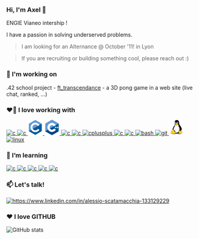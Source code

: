 ### Hi, I'm Axel 👋

ENGIE Vianeo intership !

I have a passion in solving underserved problems.

> I am looking for an Alternance @ October '11! in Lyon

> If you are recruiting or building something cool, please reach out :)

### 🔭 I'm working on

  .42 school project - [ft_transcendance](https://github.com/axelvag?tab=repositories) - a 3D pong game in a web site (live chat, ranked, ...)

### ❤️‍🔥 I love working with

<p align="left">
<a href="https://www.docker.com/" target="_blank" rel="noreferrer"> <img src="https://www.vectorlogo.zone/logos/docker/docker-official.svg" alt="c" width="40" height="40"/> </a>
<a href="https://www.python.org/" target="_blank" rel="noreferrer"> <img src="https://www.vectorlogo.zone/logos/python/python-icon.svg" alt="c" width="40" height="40"/> </a>
<a href="https://www.cprogramming.com/" target="_blank" rel="noreferrer"> <img src="https://raw.githubusercontent.com/devicons/devicon/master/icons/c/c-original.svg" alt="c" width="40" height="40"/> </a>
<a href="https://www.w3schools.com/cpp/" target="_blank" rel="noreferrer"> <img src="https://raw.githubusercontent.com/devicons/devicon/master/icons/cplusplus/cplusplus-original.svg" alt="cplusplus" width="40" height="40"/> </a>
<a href="https://fr.wikipedia.org/wiki/JavaScript" target="_blank" rel="noreferrer"> <img src="https://www.vectorlogo.zone/logos/javascript/javascript-icon.svg" alt="c" width="40" height="40"/> </a>
<a href="https://sass-lang.com/" target="_blank" rel="noreferrer"> <img src="https://www.vectorlogo.zone/logos/sass-lang/sass-lang-icon.svg" alt="c" width="40" height="40"/> </a>
<a href="https://fr.wikipedia.org/wiki/HTML5" target="_blank" rel="noreferrer"> <img src="https://www.vectorlogo.zone/logos/w3_html5/w3_html5-icon.svg" alt="cplusplus" width="40" height="40"/> </a>
<a href="https://devdocs.io/css/" target="_blank" rel="noreferrer"> <img src="https://www.vectorlogo.zone/logos/w3_css/w3_css-official.svg" alt="c" width="40" height="40"/> </a>
<a href="https://www.php.net/manual/fr/intro-whatis.php" target="_blank" rel="noreferrer"> <img src="https://www.vectorlogo.zone/logos/php/php-icon.svg" alt="c" width="40" height="40"/> </a>
<a href="https://www.gnu.org/software/bash/" target="_blank" rel="noreferrer"> <img src="https://www.vectorlogo.zone/logos/gnu_bash/gnu_bash-icon.svg" alt="bash" width="40" height="40"/> </a>
<a href="https://git-scm.com/" target="_blank" rel="noreferrer"> <img src="https://www.vectorlogo.zone/logos/git-scm/git-scm-icon.svg" alt="git" width="40" height="40"/> </a>
<a href="https://www.linux.org/" target="_blank" rel="noreferrer"> <img src="https://raw.githubusercontent.com/devicons/devicon/master/icons/linux/linux-original.svg" alt="linux" width="40" height="40"/></a>
<a href="https://ads.google.com/" target="_blank" rel="noreferrer"> <img src="https://www.vectorlogo.zone/logos/google_ads/google_ads-official.svg" alt="linux" width="40" height="40"/></a>
</p>

### 🌱 I’m learning

<p align="left">
<a href="https://kubernetes.io/fr/" target="_blank" rel="noreferrer"> <img src="https://www.vectorlogo.zone/logos/kubernetes/kubernetes-icon.svg" alt="c" width="40" height="40"/> </a>
<a href="https://aws.amazon.com/fr/" target="_blank" rel="noreferrer"> <img src="https://www.vectorlogo.zone/logos/amazon_aws/amazon_aws-ar21.svg" alt="c" width="40" height="40"/> </a>
<a href="https://www.databricks.com/" target="_blank" rel="noreferrer"> <img src="https://www.vectorlogo.zone/logos/databricks/databricks-ar21.svg" alt="c" width="40" height="40"/> </a>
<a href="https://kafka.apache.org/" target="_blank" rel="noreferrer"> <img src="https://www.vectorlogo.zone/logos/apache_kafka/apache_kafka-vertical.svg" alt="c" width="40" height="40"/> </a>
<a href="https://commondatahub.engie.com/" target="_blank" rel="noreferrer"> <img src="https://www.vectorlogo.zone/logos/datahub/datahub-ar21.svg" alt="c" width="40" height="40"/> </a>
</p>

### 📫 Let's talk!

<p align="left">
<a href="https://fr.linkedin.com/in/axel-vaganay-183352292?trk=people-guest_people_search-card" target="blank"><img align="center" src="https://raw.githubusercontent.com/rahuldkjain/github-profile-readme-generator/master/src/images/icons/Social/linked-in-alt.svg" alt="https://www.linkedin.com/in/alessio-scatamacchia-133129229" height="30" width="40" /></a>
</p>

### ❤️ I love GITHUB

![GitHub stats](https://github-readme-stats.vercel.app/api?username=axelvag&show_icons=true)  
